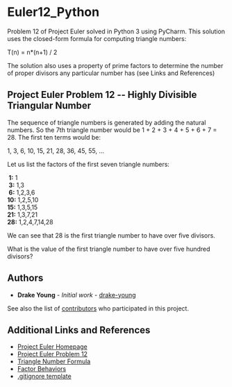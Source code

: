 # Euler12_Python

Problem 12 of Project Euler solved in Python 3 using PyCharm. This solution uses the closed-form formula for computing triangle numbers: 

T(n) = n*(n+1) / 2

The solution also uses a property of prime factors to determine the number of proper divisors any particular number has (see Links and References) 

## Project Euler Problem 12 -- Highly Divisible Triangular Number

The sequence of triangle numbers is generated by adding the natural numbers. So the 7th triangle number would be 1 + 2 + 3 + 4 + 5 + 6 + 7 = 28. The first ten terms would be:

1, 3, 6, 10, 15, 21, 28, 36, 45, 55, ...

Let us list the factors of the first seven triangle numbers:

**&nbsp;1:** 1<br/>
**&nbsp;3:** 1,3<br/>
**&nbsp;6:** 1,2,3,6<br/>
**10:** 1,2,5,10<br/>
**15:** 1,3,5,15<br/>
**21:** 1,3,7,21<br/>
**28:** 1,2,4,7,14,28


We can see that 28 is the first triangle number to have over five divisors.

What is the value of the first triangle number to have over five hundred divisors?

## Authors

* **Drake Young** - *Initial work* - [drake-young](https://github.com/drake-young)

See also the list of [contributors](https://github.com/drake-young/Euler12_Python/contributors) who participated in this project.

## Additional Links and References

* [Project Euler Homepage](https://projecteuler.net/about)
* [Project Euler Problem 12](https://projecteuler.net/problem=12)
* [Triangle Number Formula](https://www.mathsisfun.com/algebra/triangular-numbers.html)
* [Factor Behaviors](https://www.hitbullseye.com/Quant/Factors-Number.php)
* [.gitignore template](https://github.com/github/gitignore/blob/master/Global/JetBrains.gitignore)
